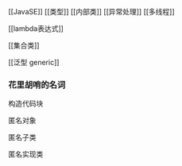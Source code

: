 [[JavaSE]]
[[类型]]
[[内部类]]
[[异常处理]]
[[多线程]]

[[lambda表达式]]

[[集合类]]

[[泛型 generic]]

### 花里胡哨的名词

构造代码块

匿名对象

匿名子类

匿名实现类

